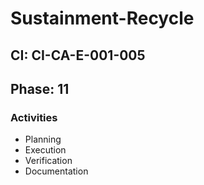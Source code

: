 # Sustainment-Recycle

## CI: CI-CA-E-001-005
## Phase: 11

### Activities
- Planning
- Execution
- Verification
- Documentation
